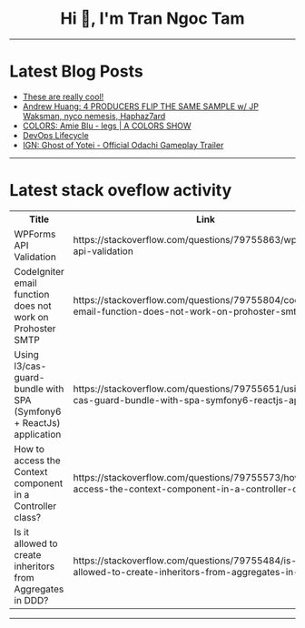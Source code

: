 <h1 align="center">Hi 👋, I'm Tran Ngoc Tam</h1>

---

# Latest Blog Posts 
<!-- BLOG-POST-LIST:START -->
- [These are really cool!](https://dev.to/eastermukora/these-are-really-cool-kjc)
- [Andrew Huang: 4 PRODUCERS FLIP THE SAME SAMPLE w/ JP Waksman, nyco nemesis, Haphaz7ard](https://dev.to/music_youtube/andrew-huang-4-producers-flip-the-same-sample-w-jp-waksman-nyco-nemesis-haphaz7ard-57gh)
- [COLORS: Amie Blu - legs | A COLORS SHOW](https://dev.to/music_youtube/colors-amie-blu-legs-a-colors-show-34id)
- [DevOps Lifecycle](https://dev.to/suvrajeet/devops-lifecycle-5dgp)
- [IGN: Ghost of Yotei - Official Odachi Gameplay Trailer](https://dev.to/gg_news/ign-ghost-of-yotei-official-odachi-gameplay-trailer-49nc)
<!-- BLOG-POST-LIST:END -->

---

# Latest stack oveflow activity
<table>
  <tr><th>Title</th><th>Link</th></tr>
  <!-- STACKOVERFLOW:START --><tr><td>WPForms API Validation</td><td>https://stackoverflow.com/questions/79755863/wpforms-api-validation</td></tr><tr><td>CodeIgniter email function does not work on Prohoster SMTP</td><td>https://stackoverflow.com/questions/79755804/codeigniter-email-function-does-not-work-on-prohoster-smtp</td></tr><tr><td>Using l3/cas-guard-bundle with SPA &lpar;Symfony6 + ReactJs&rpar; application</td><td>https://stackoverflow.com/questions/79755651/using-l3-cas-guard-bundle-with-spa-symfony6-reactjs-application</td></tr><tr><td>How to access the Context component in a Controller class?</td><td>https://stackoverflow.com/questions/79755573/how-to-access-the-context-component-in-a-controller-class</td></tr><tr><td>Is it allowed to create inheritors from Aggregates in DDD?</td><td>https://stackoverflow.com/questions/79755484/is-it-allowed-to-create-inheritors-from-aggregates-in-ddd</td></tr><!-- STACKOVERFLOW:END -->
</table>

---


